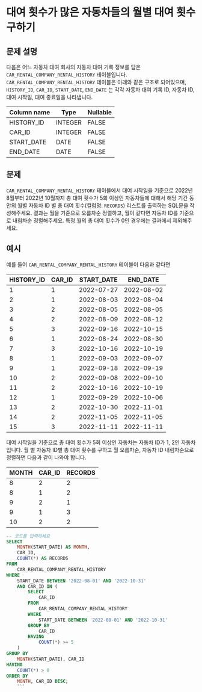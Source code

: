 # 대여 횟수가 많은 자동차들의 월별 대여 횟수 구하기

## 문제 설명

다음은 어느 자동차 대여 회사의 자동차 대여 기록 정보를 담은 `CAR_RENTAL_COMPANY_RENTAL_HISTORY` 테이블입니다. `CAR_RENTAL_COMPANY_RENTAL_HISTORY` 테이블은 아래와 같은 구조로 되어있으며, `HISTORY_ID`, `CAR_ID`, `START_DATE`, `END_DATE` 는 각각 자동차 대여 기록 ID, 자동차 ID, 대여 시작일, 대여 종료일을 나타냅니다.

|Column name|Type|Nullable|
|---|---|---|
|HISTORY_ID|INTEGER|FALSE|
|CAR_ID|INTEGER|FALSE|
|START_DATE|DATE|FALSE|
|END_DATE|DATE|FALSE|

## 문제

`CAR_RENTAL_COMPANY_RENTAL_HISTORY` 테이블에서 대여 시작일을 기준으로 2022년 8월부터 2022년 10월까지 총 대여 횟수가 5회 이상인 자동차들에 대해서 해당 기간 동안의 월별 자동차 ID 별 총 대여 횟수(컬럼명: `RECORDS`) 리스트를 출력하는 SQL문을 작성해주세요. 결과는 월을 기준으로 오름차순 정렬하고, 월이 같다면 자동차 ID를 기준으로 내림차순 정렬해주세요. 특정 월의 총 대여 횟수가 0인 경우에는 결과에서 제외해주세요.

## 예시

예를 들어 `CAR_RENTAL_COMPANY_RENTAL_HISTORY` 테이블이 다음과 같다면

|HISTORY_ID|CAR_ID|START_DATE|END_DATE|
|---|---|---|---|
|1|1|2022-07-27|2022-08-02|
|2|1|2022-08-03|2022-08-04|
|3|2|2022-08-05|2022-08-05|
|4|2|2022-08-09|2022-08-12|
|5|3|2022-09-16|2022-10-15|
|6|1|2022-08-24|2022-08-30|
|7|3|2022-10-16|2022-10-19|
|8|1|2022-09-03|2022-09-07|
|9|1|2022-09-18|2022-09-19|
|10|2|2022-09-08|2022-09-10|
|11|2|2022-10-16|2022-10-19|
|12|1|2022-09-29|2022-10-06|
|13|2|2022-10-30|2022-11-01|
|14|2|2022-11-05|2022-11-05|
|15|3|2022-11-11|2022-11-11|

대여 시작일을 기준으로 총 대여 횟수가 5회 이상인 자동차는 자동차 ID가 1, 2인 자동차입니다. 월 별 자동차 ID별 총 대여 횟수를 구하고 월 오름차순, 자동차 ID 내림차순으로 정렬하면 다음과 같이 나와야 합니다.

|MONTH|CAR_ID|RECORDS|
|---|---|---|
|8|2|2|
|8|1|2|
|9|2|1|
|9|1|3|
|10|2|2|

```SQL
-- 코드를 입력하세요
SELECT 
    MONTH(START_DATE) AS MONTH,
    CAR_ID,
    COUNT(*) AS RECORDS
FROM 
    CAR_RENTAL_COMPANY_RENTAL_HISTORY
WHERE 
    START_DATE BETWEEN '2022-08-01' AND '2022-10-31'
    AND CAR_ID IN (
        SELECT 
            CAR_ID
        FROM 
            CAR_RENTAL_COMPANY_RENTAL_HISTORY
        WHERE 
            START_DATE BETWEEN '2022-08-01' AND '2022-10-31'
        GROUP BY 
            CAR_ID
        HAVING 
            COUNT(*) >= 5
    )
GROUP BY 
    MONTH(START_DATE), CAR_ID
HAVING 
    COUNT(*) > 0
ORDER BY 
    MONTH, CAR_ID DESC;
    ```
